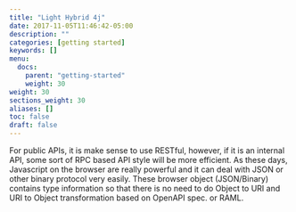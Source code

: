 ```yaml
---
title: "Light Hybrid 4j"
date: 2017-11-05T11:46:42-05:00
description: ""
categories: [getting started]
keywords: []
menu:
  docs:
    parent: "getting-started"
    weight: 30
weight: 30
sections_weight: 30
aliases: []
toc: false
draft: false
---
```


For public APIs, it is make sense to use RESTful, however, if it is an internal API,
some sort of RPC based API style will be more efficient. As these days, Javascript on
the browser are really powerful and it can deal with JSON or other binary protocol
very easily. These browser object (JSON/Binary) contains type information so that there
is no need to do Object to URI and URI to Object transformation based on OpenAPI spec.
or RAML. 